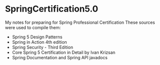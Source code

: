 # SpringCertification5.0
My notes for preparing for Spring Professional Certification
These sources were used to compile them:
- Spring 5 Design Patterns
- Spring in Action 4th edition
- Spring Security - Third Edition
- Core Spring 5 Certification in Detail by Ivan Krizsan
- Spring Documentation and Spring API javadocs
